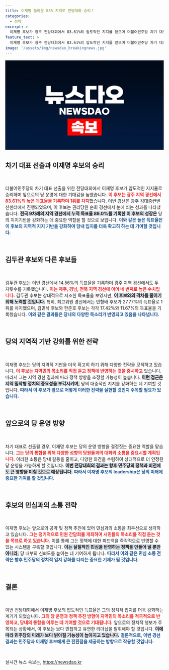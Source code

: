 ```yaml
---
title: 이재명 놀라운 83% 지지로 전당대회 승리！
categories:
  - 정치
excerpt: >
  이재명 후보가 광주 전당대회에서 83.61%의 압도적인 지지를 얻으며 더불어민주당 차기 대표로의 유력한 입지를 더욱 확고히 했습니다. 누적 득표율 89%로, 당의 지역적 기반인 광주에서 압도적인 승리를 거둔 이 후보의 향후 행보가 주목받고 있습니다!
feature_text: >
  이재명 후보가 광주 전당대회에서 83.61%의 압도적인 지지를 얻으며 더불어민주당 차기 대표로의 유력한 입지를 더욱 확고히 했습니다. 누적 득표율 89%로, 당의 지역적 기반인 광주에서 압도적인 승리를 거둔 이 후보의 향후 행보가 주목받고 있습니다!
image: '/assets/img/newsdao_breakingnews.jpg'
---
```


<p><img src="/assets/img/newsdao_breakingnews.jpg" alt="implanttips 속보" /></p>

<h2 data-ke-size="size26">차기 대표 선출과 이재명 후보의 승리</h2>

<p data-ke-size="size16">&nbsp;</p>

<p data-ke-size="size16">더불어민주당의 차기 대표 선출을 위한 전당대회에서 이재명 후보가 압도적인 지지율로 승리하며 앞으로의 당 운영에 대한 기대감을 높였습니다. <b><span style="color: #ee2323;">이 후보는 광주 지역 경선에서 83.61%의 높은 득표율을 기록하며 1위를 차지</span></b>했습니다. 이번 경선은 광주 김대중컨벤션센터에서 진행되었으며, 이 후보는 권리당원 순회 경선에서 눈에 띄는 성과를 나타냈습니다. <b><span style="background-color: #21538527;">전국 9차례의 지역 경선에서 누적 득표율 89.0%를 기록한 이 후보의 성장은</span></b> 당의 지지기반을 강화하는 데 중요한 역할을 할 것으로 보입니다. <b><span style="color: #1a5490;">이와 같은 높은 득표율은 이 후보의 지역적 지지 기반을 강화하여 당내 입지를 더욱 확고히 하는 데 기여할 것입니다.</span></b></p>

<p data-ke-size="size16">&nbsp;</p>

<h2 data-ke-size="size26">김두관 후보와 다른 후보들</h2>

<p data-ke-size="size16">&nbsp;</p>

<p data-ke-size="size16">김두관 후보는 이번 경선에서 14.56%의 득표율을 기록하며 광주 지역 경선에서도 두 자릿수를 기록했습니다. <b><span style="color: #ee2323;">이는 제주, 경남, 전북 지역 경선에 이어 네 번째로 높은 수치입니다.</span></b> 김두관 후보는 상대적으로 저조한 득표율을 보였지만, <b><span style="background-color: #21538527;">이 후보와의 격차를 줄이기 위해 노력할 것입니다.</span></b> 특히, 최고위원 경선에서는 민형배 후보가 27.77%의 득표율로 1위를 차지했으며, 김민석 후보와 한준호 후보는 각각 17.42%와 11.67%의 득표율을 기록했습니다. <b><span style="color: #1a5490;">이와 같은 결과들은 당내의 다양한 목소리가 반영되고 있음을 나타냅니다.</span></b></p>

<p data-ke-size="size16">&nbsp;</p>

<h2 data-ke-size="size26">당의 지역적 기반 강화를 위한 전략</h2>

<p data-ke-size="size16">&nbsp;</p>

<p data-ke-size="size16">이재명 후보는 당의 지역적 기반을 더욱 확고히 하기 위해 다양한 전략을 모색하고 있습니다. <b><span style="color: #ee2323;">이 후보는 지역민의 목소리를 직접 듣고 정책에 반영하는 것을 중시하고</span></b> 있습니다. 따라서 그는 지역 경선 결과에 따라 정책 방향을 조정할 가능성이 높습니다. <b><span style="background-color: #21538527;">이런 접근은 지역 밀착형 정치의 중요성을 부각시키며,</span></b> 당의 대중적인 지지를 강화하는 데 기여할 것입니다. <b><span style="color: #1a5490;">따라서 이 후보가 앞으로 어떻게 이러한 전략을 실현할 것인지 주목할 필요가 있습니다.</span></b></p>

<p data-ke-size="size16">&nbsp;</p>

<h2 data-ke-size="size26">앞으로의 당 운영 방향</h2>

<p data-ke-size="size16">&nbsp;</p>

<p data-ke-size="size16">차기 대표로 선출될 경우, 이재명 후보는 당의 운영 방향을 결정짓는 중요한 역할을 맡습니다. <b><span style="color: #ee2323;">그는 당의 통합을 위해 다양한 성향의 당원들과의 대화와 소통을 중요시할 계획입니다.</span></b> 이러한 소통은 당내 갈등을 줄이고, 다양한 의견을 수렴하여 상대적으로 더 안정된 당 운영을 가능하게 할 것입니다. <b><span style="background-color: #21538527;">이번 전당대회의 결과는 향후 민주당의 정책과 비전에도 큰 영향을 미칠 것으로 예상됩니다.</span></b> <b><span style="color: #1a5490;">따라서 이재명 후보의 leadership은 당의 미래에 중요한 기여를 할 것입니다.</span></b></p>

<p data-ke-size="size16">&nbsp;</p>

<h2 data-ke-size="size26">후보의 민심과의 소통 전략</h2>

<p data-ke-size="size16">&nbsp;</p>

<p data-ke-size="size16">이재명 후보는 앞으로의 공약 및 정책 추진에 있어 민심과의 소통을 최우선으로 생각하고 있습니다. <b><span style="color: #ee2323;">그는 정기적으로 민원 간담회를 개최하여 시민들의 목소리를 직접 듣는 것을 목표로 하고 있습니다.</span></b> 이를 통해 그는 정책에 대한 피드백을 즉각적으로 반영할 수 있는 시스템을 구축할 것입니다. <b><span style="background-color: #21538527;">이는 실질적인 민심을 반영하는 정책을 만들어 낼 뿐만 아니라,</span></b> 당 내부의 신뢰도를 높이는 데 기여하게 됩니다. <b><span style="color: #1a5490;">따라서 이와 같은 민심 소통 전략은 향후 민주당의 정치적 입지 강화를 다지는 중요한 기제가 될 것입니다.</span></b></p>

<p data-ke-size="size16">&nbsp;</p>

<h2 data-ke-size="size26">결론</h2>

<p data-ke-size="size16">&nbsp;</p>

<p data-ke-size="size16">이번 전당대회에서 이재명 후보의 압도적인 득표율은 그의 정치적 입지를 더욱 강화하는 계기가 되었습니다. <b><span style="color: #ee2323;">그의 당 운영과 정책 추진 방향이 지역민의 목소리를 적극적으로 반영하고, 당내의 통합을 이루는 데 기여할 것으로 기대됩니다.</span></b> 앞으로의 정치적 행보가 주목되는 상황에서, 이 후보는 보다 민첩하고 유연한 리더십을 발휘해야 할 것입니다. <b><span style="background-color: #21538527;">이에 따라 민주당의 미래가 보다 밝아질 가능성이 높아지고 있습니다.</span></b> <b><span style="color: #1a5490;">결론적으로, 이번 경선 결과는 민주당과 이재명 후보에게 큰 전환점을 제공하는 방향으로 작용할 것입니다.</span></b></p>

<p data-ke-size="size16">&nbsp;</p>
실시간 뉴스 속보는, <a href="https://newsdao.kr" rel="dofollow">https://newsdao.kr</a>


